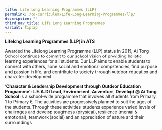 ```yaml
---
title: Life Long Learning Programmes (LLP)
permalink: /co-curriculum/Life-Long-Learning-Programmes/llp/
description: ""
third_nav_title: Life Long Learning Programmes
variant: tiptap
---
```

<p><strong>Lifelong Learning Programmes (LLP) in ATS</strong>
</p>
<p>Awarded the Lifelong Learning Programme (LLP) status in 2015, Ai Tong
School continues to commit to our school vision of providing holistic learning
experiences for all students. Our LLP aims to enable students to connect
with others, hone social and emotional competencies, find purpose and passion
in life, and contribute to society through outdoor education and character
development.</p>
<p>‘<strong>Character &amp; Leadership Development through Outdoor Education Programme’:</strong>&nbsp;<strong>L.E.A.D (Lead, Environment, Adventure, Develop) @ Ai Tong School</strong>&nbsp;is
a school-wide programme that involves all students from Primary 1 to Primary
6. The activities are progressively planned to suit the ages of the students.
Through these activities, students experience varied levels of challenges
and develop toughness (physical), resilience (mental &amp; emotional),
teamwork (social) and an appreciation of nature and their surroundings.</p>